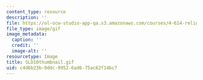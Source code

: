 ```yaml
---
content_type: resource
description: ''
file: https://ol-ocw-studio-app-qa.s3.amazonaws.com/courses/4-614-religious-architecture-and-islamic-cultures-fall-2002/c4d6b23b9ddc99526ad675ac62f14bc7_SLD10thumbnail.gif
file_type: image/gif
image_metadata:
  caption: ''
  credit: ''
  image-alt: ''
resourcetype: Image
title: SLD10thumbnail.gif
uid: c4d6b23b-9ddc-9952-6ad6-75ac62f14bc7
---
```

